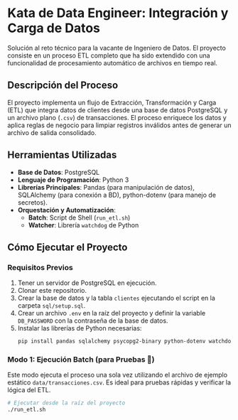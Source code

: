 # Kata de Data Engineer: Integración y Carga de Datos

Solución al reto técnico para la vacante de Ingeniero de Datos. El proyecto consiste en un proceso ETL completo que ha sido extendido con una funcionalidad de procesamiento automático de archivos en tiempo real.

## Descripción del Proceso

El proyecto implementa un flujo de Extracción, Transformación y Carga (ETL) que integra datos de clientes desde una base de datos PostgreSQL y un archivo plano (`.csv`) de transacciones. El proceso enriquece los datos y aplica reglas de negocio para limpiar registros inválidos antes de generar un archivo de salida consolidado.

## Herramientas Utilizadas
* **Base de Datos**: PostgreSQL
* **Lenguaje de Programación**: Python 3
* **Librerías Principales**: Pandas (para manipulación de datos), SQLAlchemy (para conexión a BD), python-dotenv (para manejo de secretos).
* **Orquestación y Automatización**:
  * **Batch**: Script de Shell (`run_etl.sh`)
  * **Watcher**: Librería `watchdog` de Python

## Cómo Ejecutar el Proyecto

### Requisitos Previos
1.  Tener un servidor de PostgreSQL en ejecución.
2.  Clonar este repositorio.
3.  Crear la base de datos y la tabla `clientes` ejecutando el script en la carpeta `sql/setup.sql`.
4.  Crear un archivo `.env` en la raíz del proyecto y definir la variable `DB_PASSWORD` con la contraseña de la base de datos.
5.  Instalar las librerías de Python necesarias:
    ```bash
    pip install pandas sqlalchemy psycopg2-binary python-dotenv watchdog
    ```

### Modo 1: Ejecución Batch (para Pruebas 🧪)
Este modo ejecuta el proceso una sola vez utilizando el archivo de ejemplo estático `data/transacciones.csv`. Es ideal para pruebas rápidas y verificar la lógica del ETL.

```bash
# Ejecutar desde la raíz del proyecto
./run_etl.sh